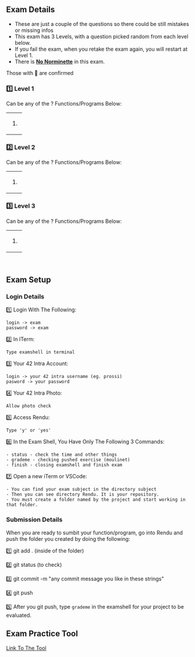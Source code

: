 ## Exam Details

- These are just a couple of the questions so there could be still mistakes or missing infos
- This exam has 3 Levels, with a question picked random from each level below.
- If you fail the exam, when you retake the exam again, you will restart at Level 1.
- There is <ins>**No Norminette**</ins> in this exam.


Those with 💯 are confirmed

### :one: Level 1
Can be any of the ? Functions/Programs Below:
<table><tr><td>
  
1. 
</td></tr></table>

### :two: Level 2
Can be any of the ? Functions/Programs Below:
<table><tr><td>
  
1. 
</td></tr></table>

### :three: Level 3
Can be any of the ? Functions/Programs Below:
<table><tr><td>

1. 
</td></tr></table>

<br>

## Exam Setup

### Login Details

:one: Login With The Following:
```
login -> exam
password -> exam
```
:two: In ITerm:
```
Type examshell in terminal
```
:three: Your 42 Intra Account:
```
login -> your 42 intra username (eg. prossi)
pasword -> your password
```
:four: Your 42 Intra Photo:
```
Allow photo check
```
:five: Access Rendu:
```
Type 'y' or 'yes'
```
:six: In the Exam Shell, You Have Only The Following 3 Commands:
```
- status - check the time and other things
- grademe - checking pushed exercise (moulinet)
- finish - closing examshell and finish exam
```
:seven: Open a new iTerm or VSCode:
```
- You can find your exam subject in the directory subject
- Then you can see directory Rendu. It is your repository.
- You must create a folder named by the project and start working in that folder.
```

### Submission Details

When you are ready to sumbit your function/program, go into Rendu and push the folder you created by doing the following:

:one: git add . (inside of the folder)

:two: git status (to check)

:three: git commit -m "any commit message you like in these strings"

:four: git push

:five: After you git push, type `grademe` in the examshell for your project to be evaluated. 

## Exam Practice Tool
[Link To The Tool](https://github.com/JCluzet/42_EXAM)
